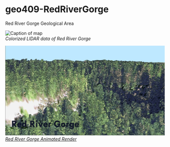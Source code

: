 # geo409-RedRiverGorge
Red River Gorge Geological Area

![Caption of map](map.jpg)     
*Colorized LIDAR data of Red River Gorge*

![Screenshot of animation](animation.jpg)     
*[Red River Gorge Animated Render](https://youtu.be/hi8l7bxGG6E)*